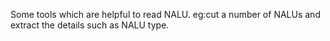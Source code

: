 Some tools which are helpful to read NALU.
eg:cut a number of NALUs and extract the details such as NALU type.